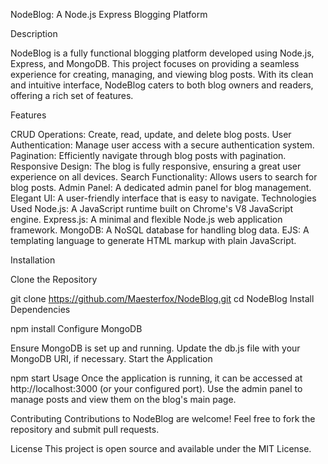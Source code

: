 NodeBlog: A Node.js Express Blogging Platform

Description

NodeBlog is a fully functional blogging platform developed using Node.js, Express, and MongoDB. This project focuses on providing a seamless experience for creating, managing, and viewing blog posts. With its clean and intuitive interface, NodeBlog caters to both blog owners and readers, offering a rich set of features.

Features

CRUD Operations: Create, read, update, and delete blog posts.
User Authentication: Manage user access with a secure authentication system.
Pagination: Efficiently navigate through blog posts with pagination.
Responsive Design: The blog is fully responsive, ensuring a great user experience on all devices.
Search Functionality: Allows users to search for blog posts.
Admin Panel: A dedicated admin panel for blog management.
Elegant UI: A user-friendly interface that is easy to navigate.
Technologies Used
Node.js: A JavaScript runtime built on Chrome's V8 JavaScript engine.
Express.js: A minimal and flexible Node.js web application framework.
MongoDB: A NoSQL database for handling blog data.
EJS: A templating language to generate HTML markup with plain JavaScript.

Installation

Clone the Repository

git clone https://github.com/Maesterfox/NodeBlog.git
cd NodeBlog
Install Dependencies


npm install
Configure MongoDB

Ensure MongoDB is set up and running.
Update the db.js file with your MongoDB URI, if necessary.
Start the Application


npm start
Usage
Once the application is running, it can be accessed at http://localhost:3000 (or your configured port). Use the admin panel to manage posts and view them on the blog's main page.

Contributing
Contributions to NodeBlog are welcome! Feel free to fork the repository and submit pull requests.

License
This project is open source and available under the MIT License.